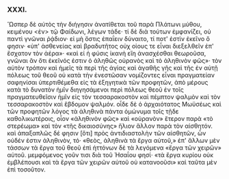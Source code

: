 
### ΧΧΧΙ.
Ὥσπερ δὲ αὐτὸς τὴν διήγησιν ἀνατίθεται τοῦ παρὰ Πλάτωνι μύθου, κειμένου <ἐν> τῷ Φαίδωνι, λέγων τάδε· τί δὲ διὰ τούτων ἐμφανίζει, οὐ παντὶ γνῶναι ῥᾴδιον· εἰ μὴ ὅστις ἐπαΐειν δύναιτο, τί ποτ' ἐστὶν ἐκεῖνο ὅ φησιν· «ὑπ' ἀσθενείας καὶ βραδυτῆτος οὐχ οἱους τε εἶναι διεξελθεῖν ἐπ' ἔσχατον τὸν ἀέρα»· «καὶ εἰ ἡ φύσις ἱκανὴ εἴη ἀνασχέσθαι θεωροῦσα, γνῶναι ἂν ὅτι ἐκεῖνός ἐστιν ὁ ἀληθῶς οὐρανὸς καὶ τὸ ἀληθινὸν φῶς»· τὸν αὐτὸν τρόπον καὶ ἡμεῖς τὰ περὶ τῆς ἁγίας καὶ ἀγαθῆς γῆς καὶ τῆς ἐν αὐτῇ πόλεως τοῦ θεοῦ οὐ κατὰ τὴν ἐνεστῶσαν νομίζοντες εἶναι πραγματείαν σαφηνίσαι ὑπερτιθέμεθα εἰς τὰ ἐξηγητικὰ τῶν προφητῶν, ἀπὸ μέρους κατὰ τὸ δυνατὸν ἡμῖν διηγησάμενοι περὶ πόλεως θεοῦ ἐν τοῖς πραγματευθεῖσιν ἡμῖν εἰς τὸν τεσσαρακοστὸν καὶ πέμπτον ψαλμὸν καὶ τὸν τεσσαρακοστὸν καὶ ἕβδομον ψαλμόν. οἶδε δὲ ὁ ἀρχαιότατος Μωϋσέως καὶ τῶν προφητῶν λόγος τὰ ἀληθινὰ πάντα ὁμώνυμα τοῖς τῇδε καθολικωτέροις, οἷον «ἀληθινὸν φῶς» καὶ «οὐρανὸν» ἕτερον παρὰ «τὸ στερέωμα» καὶ τὸν «τῆς δικαιοσύνης» ἥλιον ἄλλον παρὰ τὸν αἰσθητόν. καὶ ἁπαξαπλῶς δέ φησιν [ὅτι] πρὸς ἀντιδιαστολὴν τῶν αἰσθητῶν, ὧν οὐδέν ἐστιν ἀληθινὸν, τό· «θεὸς, ἀληθινὰ τὰ ἔργα αὐτοῦ,» ἐπ' ἄλλων μὲν τάσσων τὰ ἔργα τοῦ θεοῦ ἐπὶ ἡττόνων δὲ τὰ λεγόμενα «ἔργα τῶν χειρῶν» αὐτοῦ. μεμφόμενος γοῦν τισι διὰ τοῦ Ἡσαΐου φησί· «τὰ ἔργα κυρίου οὐκ ἐμβλέπουσι καὶ τὰ ἔργα τῶν χειρῶν αὐτοῦ οὐ κατανοοῦσι» καὶ ταῦτα μὲν ἐπὶ τοσοῦτον.
